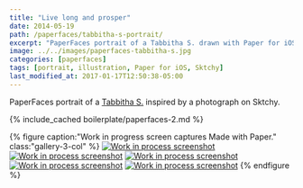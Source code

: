 ```yaml
---
title: "Live long and prosper"
date: 2014-05-19
path: /paperfaces/tabbitha-s-portrait/
excerpt: "PaperFaces portrait of a Tabbitha S. drawn with Paper for iOS on an iPad."
image: ../../images/paperfaces-tabbitha-s.jpg
categories: [paperfaces]
tags: [portrait, illustration, Paper for iOS, Sktchy]
last_modified_at: 2017-01-17T12:50:38-05:00
---
```


PaperFaces portrait of a [Tabbitha S.](https://sktchy.com/WjxgQ) inspired by a photograph on Sktchy.

{% include_cached boilerplate/paperfaces-2.md %}

{% figure caption:"Work in progress screen captures Made with Paper." class:"gallery-3-col" %}
[![Work in process screenshot](../../images/paperfaces-tabbitha-s-process-1-600.jpg)](../../images/paperfaces-tabbitha-s-process-1-lg.jpg) [![Work in process screenshot](../../images/paperfaces-tabbitha-s-process-2-600.jpg)](../../images/paperfaces-tabbitha-s-process-2-lg.jpg) [![Work in process screenshot](../../images/paperfaces-tabbitha-s-process-3-600.jpg)](../../images/paperfaces-tabbitha-s-process-3-lg.jpg) [![Work in process screenshot](../../images/paperfaces-tabbitha-s-process-4-600.jpg)](../../images/paperfaces-tabbitha-s-process-4-lg.jpg) [![Work in process screenshot](../../images/paperfaces-tabbitha-s-process-5-600.jpg)](../../images/paperfaces-tabbitha-s-process-5-lg.jpg)
{% endfigure %}
